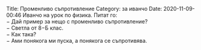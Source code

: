 Title: Променливо съпротивление
Category: за иванчо
Date: 2020-11-09-00:46
Иванчо на урок по физика. Питат го:  
&minus; Дай пример за нещо с променливо съпротивление?  
&minus; Светла от 8&minus;Б клас.  
&minus; Как така?  
&minus; Ами понякога ми пуска, а понякога се съпротивява.
